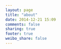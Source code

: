 ```yaml
---
layout: page
title: "about"
date: 2014-12-21 15:09
comments: false
sharing: true
footer: true
weibo_share: false
---
```

